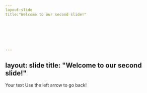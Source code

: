 ```yaml
---
layout:slide
title:"Welcome to our second slide!"







---
```

layout: slide
title: "Welcome to our second slide!"
---
Your text
Use the left arrow to go back!
